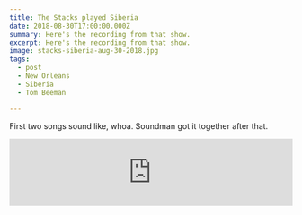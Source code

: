 ```yaml
---
title: The Stacks played Siberia
date: 2018-08-30T17:00:00.000Z
summary: Here's the recording from that show.
excerpt: Here's the recording from that show.
image: stacks-siberia-aug-30-2018.jpg
tags:
  - post 
  - New Orleans
  - Siberia
  - Tom Beeman

---
```


First two songs sound like, whoa. Soundman got it together after that.

<iframe style="border: 0; width: 100%; height: 120px;" src="https://bandcamp.com/EmbeddedPlayer/album=873450142/size=large/bgcol=ffffff/linkcol=2ebd35/tracklist=false/artwork=small/transparent=true/" seamless><a href="https://thestacksnola.bandcamp.com/album/live-at-siberia-august-30-2018">Live at Siberia August 30, 2018 by The Stacks</a></iframe>
